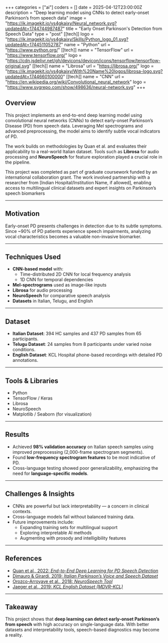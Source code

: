 +++
categories = ["ai"]
coders = []
date = 2025-04-12T23:00:00Z
description = "Deep learning model using CNNs to detect early-onset Parkinson’s from speech data"
image = "https://ik.imagekit.io/ys4gkaixy/Neural_network.svg?updatedAt=1744744987487"
title = "Early Onset Parkinson's Detection from Speech Data"
type = "post"
[[tech]]
logo = "https://ik.imagekit.io/ys4gkaixy/Skills/Python_logo_01.svg?updatedAt=1744511052787"
name = "Python"
url = "https://www.python.org/"
[[tech]]
name = "TensorFlow"
url = "https://www.tensorflow.org/"
logo = "https://cdn.jsdelivr.net/gh/devicons/devicon/icons/tensorflow/tensorflow-original.svg"
[[tech]]
name = "Librosa"
url = "https://librosa.org/"
logo = "https://ik.imagekit.io/ys4gkaixy/With%20Name%20logos/librosa-logo.svg?updatedAt=1744660100000"
[[tech]]
name = "CNN"
url = "https://en.wikipedia.org/wiki/Convolutional_neural_network"
logo = "https://www.svgrepo.com/show/498636/neural-network.svg"
+++

## Overview

This project implements an end-to-end deep learning model using convolutional neural networks (CNNs) to detect early-onset Parkinson’s Disease (PD) from speech data. Leveraging Mel spectrograms and advanced preprocessing, the model aims to identify subtle vocal indicators of PD.

The work builds on methodologies by Quan et al. and evaluates their applicability to a real-world Italian dataset. Tools such as **Librosa** for audio processing and **NeuroSpeech** for feature exploration played a crucial role in the pipeline.

This project was completed as part of graduate coursework funded by an international collaboration grant. The work involved partnership with a researcher from [Indian Hospital/Institution Name, if allowed], enabling access to multilingual clinical datasets and expert insights on Parkinson’s speech biomarkers

---

## Motivation

Early-onset PD presents challenges in detection due to its subtle symptoms. Since ~90% of PD patients experience speech impairments, analyzing vocal characteristics becomes a valuable non-invasive biomarker.

---

## Techniques Used

- **CNN-based model** with:
  - Time-distributed 2D CNN for local frequency analysis
  - 1D CNN for temporal dependencies
- **Mel-spectrograms** used as image-like inputs
- **Librosa** for audio processing
- **NeuroSpeech** for comparative speech analysis
- **Datasets** in Italian, Telugu, and English

---

## Dataset

- **Italian Dataset**: 394 HC samples and 437 PD samples from 65 participants.
- **Telugu Dataset**: 24 samples from 8 participants under varied noise conditions.
- **English Dataset**: KCL Hospital phone-based recordings with detailed PD annotations.

---

## Tools & Libraries

- Python
- TensorFlow / Keras
- Librosa
- NeuroSpeech
- Matplotlib / Seaborn (for visualization)

---

## Results

- Achieved **98% validation accuracy** on Italian speech samples using improved preprocessing (2,000-frame spectrogram segments).
- Found **low-frequency spectrogram features** to be most indicative of PD.
- Cross-language testing showed poor generalizability, emphasizing the need for **language-specific models**.

---

## Challenges & Insights

- CNNs are powerful but lack interpretability — a concern in clinical contexts.
- Cross-language models fail without balanced training data.
- Future improvements include:
  - Expanding training sets for multilingual support
  - Exploring interpretable AI methods
  - Augmenting with prosody and intelligibility features

---

## References

- [Quan et al., 2022: *End-to-End Deep Learning for PD Speech Detection*](https://www.sciencedirect.com/science/article/abs/pii/S0208521622000341)
- [Dimauro & Girardi, 2019: *Italian Parkinson’s Voice and Speech Dataset*](https://ieee-dataport.org/open-access/italian-parkinsons-voice-and-speech)
- [Orozco-Arroyave et al., 2018: *NeuroSpeech Tool*](https://www.sciencedirect.com/science/article/pii/S105120041730146X)
- [Jaeger et al., 2019: *KCL English Dataset (MDVR-KCL)*](https://explore.openaire.eu/search/dataset?pid=10.5281%2Fzenodo.2867215)


---

## Takeaway

This project shows that **deep learning can detect early-onset Parkinson’s from speech** with high accuracy on single-language data. With better datasets and interpretability tools, speech-based diagnostics may become a reality.